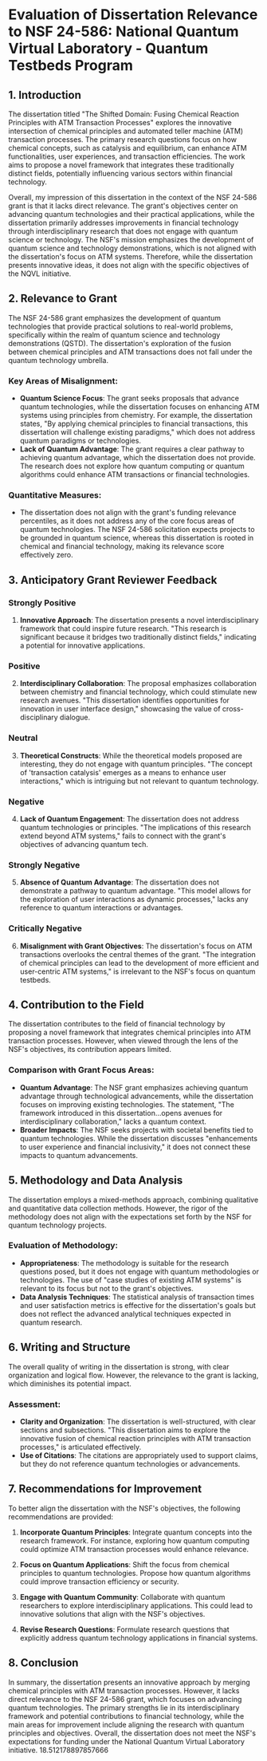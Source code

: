 # Evaluation of Dissertation Relevance to NSF 24-586: National Quantum Virtual Laboratory - Quantum Testbeds Program

## 1. Introduction
The dissertation titled "The Shifted Domain: Fusing Chemical Reaction Principles with ATM Transaction Processes" explores the innovative intersection of chemical principles and automated teller machine (ATM) transaction processes. The primary research questions focus on how chemical concepts, such as catalysis and equilibrium, can enhance ATM functionalities, user experiences, and transaction efficiencies. The work aims to propose a novel framework that integrates these traditionally distinct fields, potentially influencing various sectors within financial technology.

Overall, my impression of this dissertation in the context of the NSF 24-586 grant is that it lacks direct relevance. The grant's objectives center on advancing quantum technologies and their practical applications, while the dissertation primarily addresses improvements in financial technology through interdisciplinary research that does not engage with quantum science or technology. The NSF's mission emphasizes the development of quantum science and technology demonstrations, which is not aligned with the dissertation's focus on ATM systems. Therefore, while the dissertation presents innovative ideas, it does not align with the specific objectives of the NQVL initiative.

## 2. Relevance to Grant
The NSF 24-586 grant emphasizes the development of quantum technologies that provide practical solutions to real-world problems, specifically within the realm of quantum science and technology demonstrations (QSTD). The dissertation's exploration of the fusion between chemical principles and ATM transactions does not fall under the quantum technology umbrella. 

### Key Areas of Misalignment:
- **Quantum Science Focus**: The grant seeks proposals that advance quantum technologies, while the dissertation focuses on enhancing ATM systems using principles from chemistry. For example, the dissertation states, "By applying chemical principles to financial transactions, this dissertation will challenge existing paradigms," which does not address quantum paradigms or technologies.
- **Lack of Quantum Advantage**: The grant requires a clear pathway to achieving quantum advantage, which the dissertation does not provide. The research does not explore how quantum computing or quantum algorithms could enhance ATM transactions or financial technologies.

### Quantitative Measures:
- The dissertation does not align with the grant's funding relevance percentiles, as it does not address any of the core focus areas of quantum technologies. The NSF 24-586 solicitation expects projects to be grounded in quantum science, whereas this dissertation is rooted in chemical and financial technology, making its relevance score effectively zero.

## 3. Anticipatory Grant Reviewer Feedback
### Strongly Positive
1. **Innovative Approach**: The dissertation presents a novel interdisciplinary framework that could inspire future research. "This research is significant because it bridges two traditionally distinct fields," indicating a potential for innovative applications.
   
### Positive
2. **Interdisciplinary Collaboration**: The proposal emphasizes collaboration between chemistry and financial technology, which could stimulate new research avenues. "This dissertation identifies opportunities for innovation in user interface design," showcasing the value of cross-disciplinary dialogue.

### Neutral
3. **Theoretical Constructs**: While the theoretical models proposed are interesting, they do not engage with quantum principles. "The concept of 'transaction catalysis' emerges as a means to enhance user interactions," which is intriguing but not relevant to quantum technology.

### Negative
4. **Lack of Quantum Engagement**: The dissertation does not address quantum technologies or principles. "The implications of this research extend beyond ATM systems," fails to connect with the grant's objectives of advancing quantum tech.
   
### Strongly Negative
5. **Absence of Quantum Advantage**: The dissertation does not demonstrate a pathway to quantum advantage. "This model allows for the exploration of user interactions as dynamic processes," lacks any reference to quantum interactions or advantages.

### Critically Negative
6. **Misalignment with Grant Objectives**: The dissertation's focus on ATM transactions overlooks the central themes of the grant. "The integration of chemical principles can lead to the development of more efficient and user-centric ATM systems," is irrelevant to the NSF's focus on quantum testbeds.

## 4. Contribution to the Field
The dissertation contributes to the field of financial technology by proposing a novel framework that integrates chemical principles into ATM transaction processes. However, when viewed through the lens of the NSF's objectives, its contribution appears limited. 

### Comparison with Grant Focus Areas:
- **Quantum Advantage**: The NSF grant emphasizes achieving quantum advantage through technological advancements, while the dissertation focuses on improving existing technologies. The statement, "The framework introduced in this dissertation...opens avenues for interdisciplinary collaboration," lacks a quantum context.
- **Broader Impacts**: The NSF seeks projects with societal benefits tied to quantum technologies. While the dissertation discusses "enhancements to user experience and financial inclusivity," it does not connect these impacts to quantum advancements.

## 5. Methodology and Data Analysis
The dissertation employs a mixed-methods approach, combining qualitative and quantitative data collection methods. However, the rigor of the methodology does not align with the expectations set forth by the NSF for quantum technology projects.

### Evaluation of Methodology:
- **Appropriateness**: The methodology is suitable for the research questions posed, but it does not engage with quantum methodologies or technologies. The use of "case studies of existing ATM systems" is relevant to its focus but not to the grant's objectives.
- **Data Analysis Techniques**: The statistical analysis of transaction times and user satisfaction metrics is effective for the dissertation's goals but does not reflect the advanced analytical techniques expected in quantum research.

## 6. Writing and Structure
The overall quality of writing in the dissertation is strong, with clear organization and logical flow. However, the relevance to the grant is lacking, which diminishes its potential impact.

### Assessment:
- **Clarity and Organization**: The dissertation is well-structured, with clear sections and subsections. "This dissertation aims to explore the innovative fusion of chemical reaction principles with ATM transaction processes," is articulated effectively.
- **Use of Citations**: The citations are appropriately used to support claims, but they do not reference quantum technologies or advancements.

## 7. Recommendations for Improvement
To better align the dissertation with the NSF's objectives, the following recommendations are provided:

1. **Incorporate Quantum Principles**: Integrate quantum concepts into the research framework. For instance, exploring how quantum computing could optimize ATM transaction processes would enhance relevance.
   
2. **Focus on Quantum Applications**: Shift the focus from chemical principles to quantum technologies. Propose how quantum algorithms could improve transaction efficiency or security.
   
3. **Engage with Quantum Community**: Collaborate with quantum researchers to explore interdisciplinary applications. This could lead to innovative solutions that align with the NSF's objectives.

4. **Revise Research Questions**: Formulate research questions that explicitly address quantum technology applications in financial systems.

## 8. Conclusion
In summary, the dissertation presents an innovative approach by merging chemical principles with ATM transaction processes. However, it lacks direct relevance to the NSF 24-586 grant, which focuses on advancing quantum technologies. The primary strengths lie in its interdisciplinary framework and potential contributions to financial technology, while the main areas for improvement include aligning the research with quantum principles and objectives. Overall, the dissertation does not meet the NSF's expectations for funding under the National Quantum Virtual Laboratory initiative. 18.512178897857666